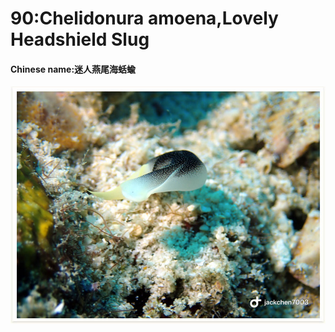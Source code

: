 # 90:Chelidonura amoena,Lovely Headshield Slug

#### Chinese name:迷人燕尾海蛞蝓

![](../../.gitbook/assets/chelidonura-amoena.jpg)

